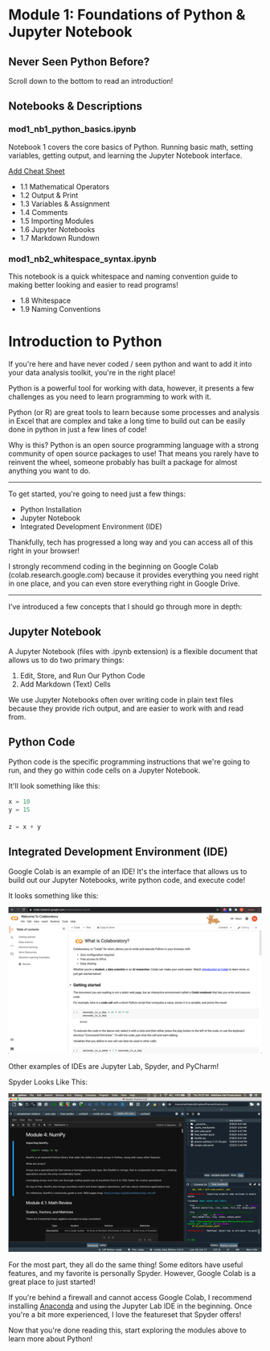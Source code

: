 # Module 1: Foundations of Python & Jupyter Notebook

## Never Seen Python Before?

Scroll down to the bottom to read an introduction!

## Notebooks & Descriptions

### mod1_nb1_python_basics.ipynb

Notebook 1 covers the core basics of Python. Running basic math, setting variables, getting output, and learning the Jupyter Notebook interface.

[Add Cheat Sheet]()

- 1.1 Mathematical Operators
- 1.2 Output & Print
- 1.3 Variables & Assignment
- 1.4 Comments
- 1.5 Importing Modules
- 1.6 Jupyter Notebooks
- 1.7 Markdown Rundown

### mod1_nb2_whitespace_syntax.ipynb

This notebook is a quick whitespace and naming convention guide to making better looking and easier to read programs!

- 1.8 Whitespace
- 1.9 Naming Conventions

# Introduction to Python

If you're here and have never coded / seen python and want to add it into your data analysis toolkit, you're in the right place!

Python is a powerful tool for working with data, however, it presents a few challenges as you need to learn programming to work with it.

Python (or R) are great tools to learn because some processes and analysis in Excel that are complex and take a long time to build out can be easily done in python in just a few lines of code!

Why is this? Python is an open source programming language with a strong community of open source packages to use! That means you rarely have to reinvent the wheel, someone probably has built a package for almost anything you want to do.

---

To get started, you're going to need just a few things:

- Python Installation
- Jupyter Notebook
- Integrated Development Environment (IDE)

Thankfully, tech has progressed a long way and you can access all of this right in your browser!

I strongly recommend coding in the beginning on Google Colab (colab.research.google.com) because it provides everything you need right in one place, and you can even store everything right in Google Drive.

---

I've introduced a few concepts that I should go through more in depth:

## **Jupyter Notebook**

A Jupyter Notebook (files with .ipynb extension) is a flexible document that allows us to do two primary things:

1. Edit, Store, and Run Our Python Code
2. Add Markdown (Text) Cells

We use Jupyter Notebooks often over writing code in plain text files because they provide rich output, and are easier to work with and read from.

## **Python Code**

Python code is the specific programming instructions that we're going to run, and they go within code cells on a Jupyter Notebook.

It'll look something like this:

```python
x = 10
y = 15

z = x + y
```

## **Integrated Development Environment (IDE)**

Google Colab is an example of an IDE! It's the interface that allows us to build out our Jupyter Notebooks, write python code, and execute code!

It looks something like this:

![Screenshot of Google Colab Interface](https://github.com/mhall-simon/python/blob/main/data/screenshots/Screen%20Shot%202021-03-18%20at%2010.27.48%20AM.png?raw=True)

Other examples of IDEs are Jupyter Lab, Spyder, and PyCharm!

Spyder Looks Like This:

![Screenshot of Spyder Interface](https://github.com/mhall-simon/python/blob/main/data/screenshots/Screen%20Shot%202021-03-18%20at%2010.37.19%20AM.png?raw=True)

For the most part, they all do the same thing! Some editors have useful features, and my favorite is personally Spyder. However, Google Colab is a great place to just started!

If you're behind a firewall and cannot access Google Colab, I recommend installing [Anaconda](https://docs.anaconda.com/anaconda/install/) and using the Jupyter Lab IDE in the beginning. Once you're a bit more experienced, I love the featureset that Spyder offers!

Now that you're done reading this, start exploring the modules above to learn more about Python!

